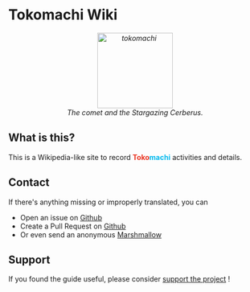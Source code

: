 # Tokomachi Wiki

<p style="text-align:center; font-style:italic">
    <img src="./docs/.vuepress/public/cover.png" width="150rem" height="150rem" alt="tokomachi">
    <br>
    The comet and the Stargazing Cerberus.
</p>

## What is this?

This is a Wikipedia-like site to record <span style="color:#e93320; font-weight:bold;">Toko</span><span style="color:#00b8ed; font-weight:bold;">machi</span> activities and details.

## Contact

If there's anything missing or improperly translated, you can

- Open an issue on [Github](https://github.com/aozaki-kuro/suisei-toko-history/issues/new)
- Create a Pull Request on [Github](https://github.com/aozaki-kuro/suisei-toko-history)
- Or even send an anonymous [Marshmallow](https://marshmallow-qa.com/aozaki__)

## Support

If you found the guide useful, please consider [support the project](https://ko-fi.com/F1F46CGFC) !
